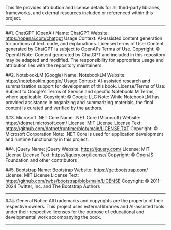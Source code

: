 
This file provides attribution and license details for all third-party libraries, frameworks, and external resources included or referenced within this project.

<hr />

##1. ChatGPT (OpenAI)
Name: ChatGPT
Website: https://openai.com/chatgpt
Usage Context: AI-assisted content generation for portions of text, code, and explanations.
License/Terms of Use: Content generated by ChatGPT is subject to OpenAI's Terms of Use.
Copyright: © OpenAI
Note: Content generated by ChatGPT and included in this repository may be adapted and modified. The responsibility for appropriate usage and attribution lies with the repository maintainers.

##2. NotebookLM (Google)
Name: NotebookLM
Website: https://notebooklm.google/
Usage Context: AI-assisted research and summarization support for development of this book.
License/Terms of Use: Subject to Google's Terms of Service and specific NotebookLM Terms, where applicable.
Copyright: © Google LLC
Note: While NotebookLM has provided assistance in organizing and summarizing materials, the final content is curated and verified by the authors.

##3. Microsoft .NET Core
Name: .NET Core (Microsoft)
Website: https://dotnet.microsoft.com/
License: MIT License
License Text: https://github.com/dotnet/runtime/blob/main/LICENSE.TXT
Copyright: © Microsoft Corporation
Note: .NET Core is used for application development and runtime functionality in this project.

##4. jQuery
Name: jQuery
Website: https://jquery.com/
License: MIT License
License Text: https://jquery.org/license/
Copyright: © OpenJS Foundation and other contributors

##5. Bootstrap
Name: Bootstrap
Website: https://getbootstrap.com/
License: MIT License
License Text: https://github.com/twbs/bootstrap/blob/main/LICENSE
Copyright: © 2011–2024 Twitter, Inc. and The Bootstrap Authors

<hr />

##⚖️ General Notice
All trademarks and copyrights are the property of their respective owners.
This project uses external libraries and AI-assisted tools under their respective licenses for the purpose of educational and developmental work accompanying the book.

<hr />
